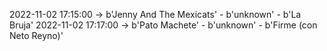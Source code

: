 2022-11-02 17:15:00 -> b'Jenny And The Mexicats' - b'unknown' - b'La Bruja'
2022-11-02 17:17:00 -> b'Pato Machete' - b'unknown' - b'Firme (con Neto Reyno)'
